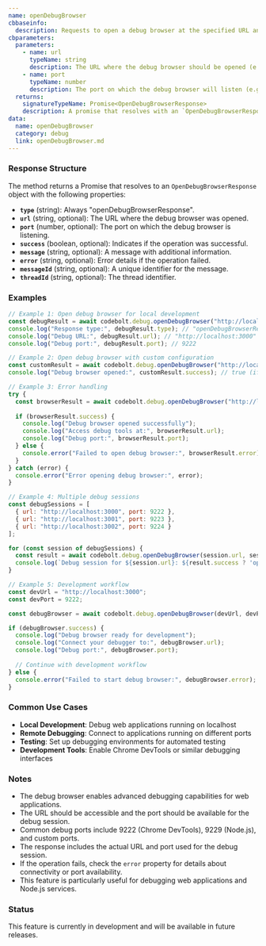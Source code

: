 ```yaml
---
name: openDebugBrowser
cbbaseinfo:
  description: Requests to open a debug browser at the specified URL and port. This enables debugging capabilities for web applications.
cbparameters:
  parameters:
    - name: url
      typeName: string
      description: The URL where the debug browser should be opened (e.g., 'http://localhost:3000').
    - name: port
      typeName: number
      description: The port on which the debug browser will listen (e.g., 9222 for Chrome DevTools).
  returns:
    signatureTypeName: Promise<OpenDebugBrowserResponse>
    description: A promise that resolves with an `OpenDebugBrowserResponse` object containing the response type and browser configuration.
data:
  name: openDebugBrowser
  category: debug
  link: openDebugBrowser.md
---
```

<CBBaseInfo/> 
<CBParameters/>

### Response Structure

The method returns a Promise that resolves to an `OpenDebugBrowserResponse` object with the following properties:

- **`type`** (string): Always "openDebugBrowserResponse".
- **`url`** (string, optional): The URL where the debug browser was opened.
- **`port`** (number, optional): The port on which the debug browser is listening.
- **`success`** (boolean, optional): Indicates if the operation was successful.
- **`message`** (string, optional): A message with additional information.
- **`error`** (string, optional): Error details if the operation failed.
- **`messageId`** (string, optional): A unique identifier for the message.
- **`threadId`** (string, optional): The thread identifier.

### Examples

```javascript
// Example 1: Open debug browser for local development
const debugResult = await codebolt.debug.openDebugBrowser("http://localhost:3000", 9222);
console.log("Response type:", debugResult.type); // "openDebugBrowserResponse"
console.log("Debug URL:", debugResult.url); // "http://localhost:3000"
console.log("Debug port:", debugResult.port); // 9222

// Example 2: Open debug browser with custom configuration
const customResult = await codebolt.debug.openDebugBrowser("http://localhost:8080", 9223);
console.log("Debug browser opened:", customResult.success); // true (if successful)

// Example 3: Error handling
try {
  const browserResult = await codebolt.debug.openDebugBrowser("http://localhost:4000", 9224);
  
  if (browserResult.success) {
    console.log("Debug browser opened successfully");
    console.log("Access debug tools at:", browserResult.url);
    console.log("Debug port:", browserResult.port);
  } else {
    console.error("Failed to open debug browser:", browserResult.error);
  }
} catch (error) {
  console.error("Error opening debug browser:", error);
}

// Example 4: Multiple debug sessions
const debugSessions = [
  { url: "http://localhost:3000", port: 9222 },
  { url: "http://localhost:3001", port: 9223 },
  { url: "http://localhost:3002", port: 9224 }
];

for (const session of debugSessions) {
  const result = await codebolt.debug.openDebugBrowser(session.url, session.port);
  console.log(`Debug session for ${session.url}: ${result.success ? 'opened' : 'failed'}`);
}

// Example 5: Development workflow
const devUrl = "http://localhost:3000";
const devPort = 9222;

const debugBrowser = await codebolt.debug.openDebugBrowser(devUrl, devPort);

if (debugBrowser.success) {
  console.log("Debug browser ready for development");
  console.log("Connect your debugger to:", debugBrowser.url);
  console.log("Debug port:", debugBrowser.port);
  
  // Continue with development workflow
} else {
  console.error("Failed to start debug browser:", debugBrowser.error);
}
```

### Common Use Cases

- **Local Development**: Debug web applications running on localhost
- **Remote Debugging**: Connect to applications running on different ports
- **Testing**: Set up debugging environments for automated testing
- **Development Tools**: Enable Chrome DevTools or similar debugging interfaces

### Notes

- The debug browser enables advanced debugging capabilities for web applications.
- The URL should be accessible and the port should be available for the debug session.
- Common debug ports include 9222 (Chrome DevTools), 9229 (Node.js), and custom ports.
- The response includes the actual URL and port used for the debug session.
- If the operation fails, check the `error` property for details about connectivity or port availability.
- This feature is particularly useful for debugging web applications and Node.js services.

### Status

This feature is currently in development and will be available in future releases.